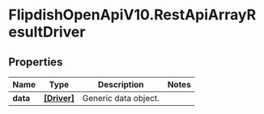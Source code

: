 # FlipdishOpenApiV10.RestApiArrayResultDriver

## Properties
Name | Type | Description | Notes
------------ | ------------- | ------------- | -------------
**data** | [**[Driver]**](Driver.md) | Generic data object. | 


